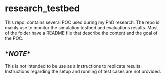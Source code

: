 # research_testbed
This repo. contains several POC used during my PhD research.
The repo is mainly use to monitor the simulation testbed and evaluations results. Most of the folder have a README file that describe the content and the goal of the POC.

## \**NOTE**
This is not intended to be use as a instructions to replicate results. Instructions regarding the setup and running of test cases are not provided.

